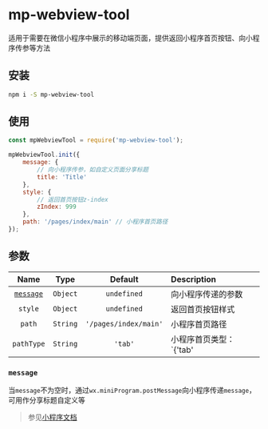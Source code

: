 # mp-webview-tool

适用于需要在微信小程序中展示的移动端页面，提供返回小程序首页按钮、向小程序传参等方法

## 安装

```bash
npm i -S mp-webview-tool
```

## 使用

```javascript
const mpWebviewTool = require('mp-webview-tool');

mpWebviewTool.init({
    message: {
        // 向小程序传参，如自定义页面分享标题
        title: 'Title'
    },
    style: {
        // 返回首页按钮z-index
        zIndex: 999
    },
    path: '/pages/index/main' // 小程序首页路径
});
```

## 参数

|Name|Type|Default|Description|
|:--:|:--:|:-----:|:----------|
|[`message`](#message)|`Object`|`undefined`|向小程序传递的参数|
|`style`|`Object`|`undefined`|返回首页按钮样式|
|`path`|`String`|`'/pages/index/main'`|小程序首页路径|
|`pathType`|`String`|`'tab'`|小程序首页类型：`{'tab'|'page'}`，分别表示 tabBar 页面和非 tabBar 页面|

### `message`
当`message`不为空时，通过`wx.miniProgram.postMessage`向小程序传递`message`，可用作分享标题自定义等

> 参见[小程序文档](https://developers.weixin.qq.com/miniprogram/dev/component/web-view.html)
